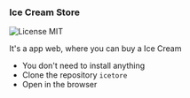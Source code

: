 ### Ice Cream Store

![License MIT](https://img.shields.io/badge/License-MIT-green)

It's a app web, where you can buy a Ice Cream

- You don't need to install anything
- Clone the repository `icetore`
- Open in the browser